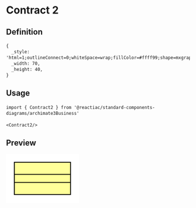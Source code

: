 # Contract 2

## Definition

```
{
  _style: 'html=1;outlineConnect=0;whiteSpace=wrap;fillColor=#ffff99;shape=mxgraph.archimate3.contract;',
  _width: 70,
  _height: 40,
}
```

## Usage

```
import { Contract2 } from '@reactiac/standard-components-diagrams/archimate3Business'

<Contract2/>
```

## Preview

<img src="./contract-2.png" width="200"/>
